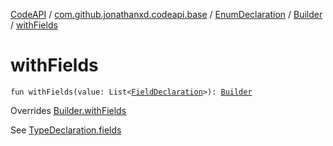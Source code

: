 [CodeAPI](../../../index.md) / [com.github.jonathanxd.codeapi.base](../../index.md) / [EnumDeclaration](../index.md) / [Builder](index.md) / [withFields](.)

# withFields

`fun withFields(value: List<`[`FieldDeclaration`](../../-field-declaration/index.md)`>): `[`Builder`](index.md)

Overrides [Builder.withFields](../../-elements-holder/-builder/with-fields.md)

See [TypeDeclaration.fields](../../-elements-holder/fields.md)

